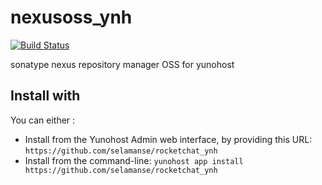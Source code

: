 # nexusoss_ynh
[![Build Status](https://travis-ci.org/selamanse/nexusoss_ynh.svg?branch=master)](https://travis-ci.org/selamanse/nexusoss_ynh)

sonatype nexus repository manager OSS for yunohost

## Install with

You can either :

* Install from the Yunohost Admin web interface, by providing this URL: `https://github.com/selamanse/rocketchat_ynh`
* Install from the command-line: `yunohost app install https://github.com/selamanse/rocketchat_ynh`
